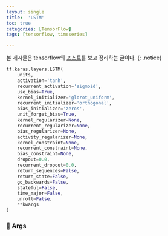 ```yaml
---
layout: single
title:  'LSTM'
toc: true
categories: [TensorFlow]
tags: [tensorflow, timeseries]

---
```


본 게시물은 tensorflow의 [포스트](https://www.tensorflow.org/api_docs/python/tf/keras/layers/LSTM)를 보고 정리하는 글이다.
{: .notice}

````python
tf.keras.layers.LSTM(
    units,
    activation='tanh',
    recurrent_activation='sigmoid',
    use_bias=True,
    kernel_initializer='glorot_uniform',
    recurrent_initializer='orthogonal',
    bias_initializer='zeros',
    unit_forget_bias=True,
    kernel_regularizer=None,
    recurrent_regularizer=None,
    bias_regularizer=None,
    activity_regularizer=None,
    kernel_constraint=None,
    recurrent_constraint=None,
    bias_constraint=None,
    dropout=0.0,
    recurrent_dropout=0.0,
    return_sequences=False,
    return_state=False,
    go_backwards=False,
    stateful=False,
    time_major=False,
    unroll=False,
    **kwargs
)
````

### 📌 Args

